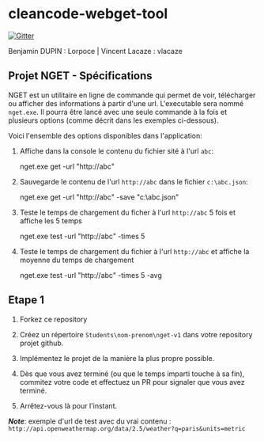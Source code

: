 # cleancode-webget-tool

[![Gitter](https://badges.gitter.im/Join%20Chat.svg)](https://gitter.im/rhwy/cleancode-webget-tool?utm_source=badge&utm_medium=badge&utm_campaign=pr-badge&utm_content=badge)

Benjamin DUPIN : Lorpoce | Vincent Lacaze : vlacaze

## Projet NGET - Spécifications

NGET est un utilitaire en ligne de commande qui permet de voir, télécharger ou afficher des informations à partir d'une url.
L'executable sera nommé `nget.exe`. Il pourra être lancé avec une seule commande à la fois et plusieurs options (comme décrit dans les exemples ci-dessous).


Voici l'ensemble des options disponibles dans l'application:

1. Affiche dans la console le contenu du fichier sité à l'url `abc`:

	nget.exe get -url "http://abc" 


2. Sauvegarde le contenu de l'url `http://abc` dans le fichier `c:\abc.json`:

	nget.exe get -url "http://abc" -save "c:\abc.json"


3. Teste le temps de chargement du ficher à l'url `http://abc` 5 fois et affiche les 5 temps

	nget.exe test -url "http://abc" -times 5 

4. Teste le temps de chargement du fichier à l'url `http://abc` et affiche la moyenne du temps de chargement

	nget.exe test -url "http://abc" -times 5 -avg


## Etape 1

1. Forkez ce repository

1. Créez un répertoire `Students\nom-prenom\nget-v1` dans votre repository projet github.

1. Implémentez le projet de la manière la plus propre possible.

1. Dès que vous avez terminé (ou que le temps imparti touche à sa fin), commitez votre code et effectuez un PR pour signaler que vous avez terminé. 
1. Arrêtez-vous là pour l'instant.



_**Note**_: exemple d'url de test avec du vrai contenu : `http://api.openweathermap.org/data/2.5/weather?q=paris&units=metric`

